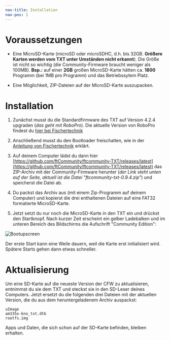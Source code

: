 ```yaml
---
nav-title: Installation
nav-pos: 1
---
```

# Voraussetzungen

* Eine MicroSD-Karte (microSD oder microSDHC, d.h. bis 32GB. **Größere Karten werden vom TXT unter Umständen nicht erkannt**). Die Größe ist nicht so wichtig (die Community-Firmware braucht weniger als 100MB). **Bsp.:** auf einer **2GB** großen MicroSD-Karte hätten ca. **1800** Programm (bei 1MB pro Programm) und das Betriebssytem Platz.

* Eine Möglichkeit, ZIP-Dateien auf der MicroSD-Karte auszupacken.

# Installation

1. Zunächst musst du die Standardfirmware des TXT auf Version 4.2.4 upgraden (_das geht mit RoboPro_). Die aktuelle Version von RoboPro findest du [hier bei Fischertechnik](https://www.fischertechnik.de/-/media/fischertechnik/fite/service/downloads/robotics/robo-pro/documents/01-update-robopro-424.ashx)

1. Anschließend musst du den Bootloader freischalten, wie in der [Anleitung von Fischertechnik](https://www.fischertechnik.de/-/media/fischertechnik/fite/service/downloads/robotics/txt-controller/documents/freischaltung_des_bootloaders_deutsch.ashx) erklärt.

1. Auf deinem Computer lädst du dann hier [https://github.com/ftCommunity/ftcommunity-TXT/releases/latest](https://github.com/ftCommunity/ftcommunity-TXT/releases/latest) das ZIP-Archiv mit der Community-Firmware herunter (_der Link steht unten auf der Seite, aktuell ist die Datei "ftcommunity-txt-0.9.4.zip"_) und speicherst die Datei ab.

1. Du packst das Archiv aus (mit einem Zip-Programm auf deinem Computer) und kopierst die drei enthaltenen Dateien auf eine FAT32 formatierte MicroSD-Karte.

1. Jetzt setzt du nur noch die MicroSD-Karte in den TXT ein und drückst den Startknopf. Nach kurzer Zeit erscheint ein gelber Ladebalken und im unteren Bereich des Bildschirms die Aufschrift "Community Edition":

 ![Bootupscreen](https://raw.githubusercontent.com/ftCommunity/ftcommunity-TXT/master/board/fischertechnik/TXT/rootfs/etc/ftc-logo.png)

Der erste Start kann eine Weile dauern, weil die Karte erst initialisiert wird. Spätere Starts gehen dann etwas schneller.

 
# Aktualisierung

 
 Um eine SD-Karte auf die neueste Version der CFW zu aktualisieren, entnimmst du sie dem TXT und steckst sie in den SD-Leser deines Computers. Jetzt ersetzt du die folgenden drei Dateien mit der aktuellen Version, die du aus dem heruntergeladenem Archiv auspackst:

    uImage
    am335x-kno_txt.dtb
    rootfs.img
    
Apps und Daten, die sich schon auf der SD-Karte befinden, bleiben erhalten.

